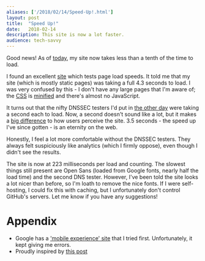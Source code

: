 ```yaml
---
aliases: ['/2018/02/14/Speed-Up!.html']
layout:	post
title:	"Speed Up!"
date:	2018-02-14
description: This site is now a lot faster.
audience: tech-savvy
---
```


Good news! As of [today][speedup commit],
my site now takes less than a tenth of the time to load.

I found an excellent [site](https://gtmetrix.com/) which tests page load speeds.
It told me that my site (which is mostly static pages)
was taking a full 4.3 seconds to load.
I was very confused by this - I don't have any large pages that I'm aware of;
the [CSS][mozilla css] is [minified][wiki minify] and there's almost no JavaScript.

It turns out that the nifty DNSSEC testers I'd put in [the other day][dnssec commit]
were taking a second each to load.
Now, a second doesn't sound like a lot, but it makes a [big difference][google ui]
to how users perceive the site. 3.5 seconds - the speed up I've since gotten -
is an eternity on the web.

Honestly, I feel a lot more comfortable without the DNSSEC testers.
They always felt suspiciously like analytics (which I firmly oppose),
even though I didn't see the results.

The site is now at 223 milliseconds per load and counting.
The slowest things still present are Open Sans (loaded from Google fonts, nearly half the load time)
and the second DNS tester.
However, I've been told the site looks a lot nicer than before, so I'm loath to remove the nice fonts.
If I were self-hosting, I could fix this with caching, but I unfortunately don't control GitHub's servers.
Let me know if you have any suggestions!

# Appendix
- Google has a ['mobile experience' site](https://testmysite.thinkwithgoogle.com) that I tried first.
Unfortunately, it kept giving me errors.
- Proudly inspired by [this post](https://danluu.com/octopress-speedup/)

[dnssec commit]: https://github.com/jyn514/jyn514.github.io/commit/988425efe8b17ea75509f8f940d2db7dd042db4b
[wiki minify]: https://en.wikipedia.org/wiki/Minification_(programming)
[mozilla css]: https://developer.mozilla.org/en-US/docs/Web/CSS
[speedup commit]: https://github.com/jyn514/jyn514.github.io/commit/525779f74014e46b11d0d035314806fa234a58d4
[google ui]: https://developers.google.com/web/fundamentals/performance/rail#ux

